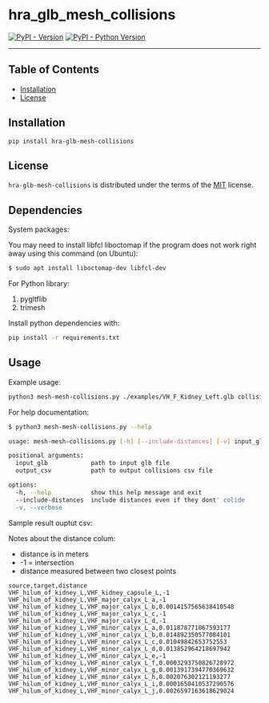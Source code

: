 # hra_glb_mesh_collisions

[![PyPI - Version](https://img.shields.io/pypi/v/hra-glb-mesh-collisions.svg)](https://pypi.org/project/hra-glb-mesh-collisions)
[![PyPI - Python Version](https://img.shields.io/pypi/pyversions/hra-glb-mesh-collisions.svg)](https://pypi.org/project/hra-glb-mesh-collisions)

-----

## Table of Contents

- [Installation](#installation)
- [License](#license)

## Installation

```console
pip install hra-glb-mesh-collisions
```

## License

`hra-glb-mesh-collisions` is distributed under the terms of the [MIT](https://spdx.org/licenses/MIT.html) license.

## Dependencies

System packages:

You may need to install libfcl liboctomap if the program does not work right away using this command (on Ubuntu):

```bash
$ sudo apt install liboctomap-dev libfcl-dev
```

For Python library:

1. pygltflib
2. trimesh

Install python dependencies with:

```bash
pip install -r requirements.txt
```

## Usage

Example usage:

```bash
python3 mesh-mesh-collisions.py ./examples/VH_F_Kidney_Left.glb collision_result.csv
```

For help documentation:

```bash
$ python3 mesh-mesh-collisions.py --help

usage: mesh-mesh-collisions.py [-h] [--include-distances] [-v] input_glb output_csv

positional arguments:
  input_glb            path to input glb file
  output_csv           path to output collisions csv file

options:
  -h, --help           show this help message and exit
  --include-distances  include distances even if they dont' colide
  -v, --verbose
```

Sample result ouptut csv:

Notes about the distance colum:
- distance is in meters
- -1 = intersection
- distance measured between two closest points

```csv
source,target,distance
VHF_hilum_of_kidney_L,VHF_kidney_capsule_L,-1
VHF_hilum_of_kidney_L,VHF_major_calyx_L_a,-1
VHF_hilum_of_kidney_L,VHF_major_calyx_L_b,0.0014157565638410548
VHF_hilum_of_kidney_L,VHF_major_calyx_L_c,-1
VHF_hilum_of_kidney_L,VHF_major_calyx_L_d,-1
VHF_hilum_of_kidney_L,VHF_minor_calyx_L_a,0.011878771067593177
VHF_hilum_of_kidney_L,VHF_minor_calyx_L_b,0.014892350577084101
VHF_hilum_of_kidney_L,VHF_minor_calyx_L_c,0.01049842653752553
VHF_hilum_of_kidney_L,VHF_minor_calyx_L_d,0.013852964218697942
VHF_hilum_of_kidney_L,VHF_minor_calyx_L_e,-1
VHF_hilum_of_kidney_L,VHF_minor_calyx_L_f,0.0003293750826728972
VHF_hilum_of_kidney_L,VHF_minor_calyx_L_g,0.0013917394770369632
VHF_hilum_of_kidney_L,VHF_minor_calyx_L_h,0.002076302121193277
VHF_hilum_of_kidney_L,VHF_minor_calyx_L_i,0.0001650410537290576
VHF_hilum_of_kidney_L,VHF_minor_calyx_L_j,0.0026597163618629024
```
